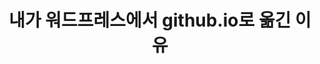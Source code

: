 ---
layout: post
title: 내가 워드프레스에서 github.io로 옮긴 이유
description: >
  This is a normal paragraph following a header.
  GitHub is a code hosting platform for version control and collaboration.
  It lets you and others work together on projects from anywhere.
tags: [blog]
categories: [jekyll, wordpress]
---